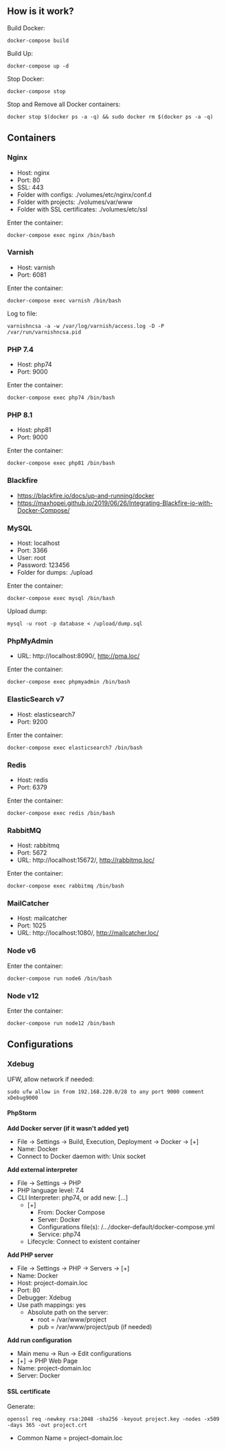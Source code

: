 ## How is it work?

Build Docker:
```code
docker-compose build
```

Build Up:
```code
docker-compose up -d
```

Stop Docker:
```code
docker-compose stop
```

Stop and Remove all Docker containers:
```code
docker stop $(docker ps -a -q) && sudo docker rm $(docker ps -a -q)
```

## Containers

### Nginx

- Host: nginx
- Port: 80
- SSL: 443
- Folder with configs: ./volumes/etc/nginx/conf.d
- Folder with projects: ./volumes/var/www
- Folder with SSL certificates: ./volumes/etc/ssl

Enter the container:
```code
docker-compose exec nginx /bin/bash
```

### Varnish

- Host: varnish
- Port: 6081

Enter the container:
```code
docker-compose exec varnish /bin/bash
```

Log to file:
```code
varnishncsa -a -w /var/log/varnish/access.log -D -P /var/run/varnishncsa.pid
```

### PHP 7.4

- Host: php74
- Port: 9000

Enter the container:
```code
docker-compose exec php74 /bin/bash
```

### PHP 8.1

- Host: php81
- Port: 9000

Enter the container:
```code
docker-compose exec php81 /bin/bash
```

### Blackfire

- https://blackfire.io/docs/up-and-running/docker
- https://maxhopei.github.io/2019/06/26/Integrating-Blackfire-io-with-Docker-Compose/

### MySQL

- Host: localhost
- Port: 3366
- User: root
- Password: 123456
- Folder for dumps: ./upload

Enter the container:
```code
docker-compose exec mysql /bin/bash
```

Upload dump:
```code
mysql -u root -p database < /upload/dump.sql
```

### PhpMyAdmin

- URL: http://localhost:8090/, http://pma.loc/

Enter the container:
```code
docker-compose exec phpmyadmin /bin/bash
```

### ElasticSearch v7

- Host: elasticsearch7
- Port: 9200

Enter the container:
```code
docker-compose exec elasticsearch7 /bin/bash
```

### Redis

- Host: redis
- Port: 6379

Enter the container:
```code
docker-compose exec redis /bin/bash
```

### RabbitMQ

- Host: rabbitmq
- Port: 5672
- URL: http://localhost:15672/, http://rabbitmq.loc/

Enter the container:
```code
docker-compose exec rabbitmq /bin/bash
```

### MailCatcher

- Host: mailcatcher
- Port: 1025
- URL: http://localhost:1080/, http://mailcatcher.loc/

### Node v6

Enter the container:
```code
docker-compose run node6 /bin/bash
```

### Node v12

Enter the container:
```code
docker-compose run node12 /bin/bash
```

## Configurations

### Xdebug

UFW, allow network if needed:
```code
sudo ufw allow in from 192.168.220.0/28 to any port 9000 comment xDebug9000
```

#### PhpStorm

**Add Docker server (if it wasn't added yet)**

- File -> Settings -> Build, Execution, Deployment -> Docker -> [+]
- Name: Docker
- Connect to Docker daemon with: Unix socket

**Add external interpreter**

- File -> Settings -> PHP
- PHP language level: 7.4
- CLI Interpreter: php74, or add new: [...]
  - [+]
    - From: Docker Compose
    - Server: Docker
    - Configurations file(s): /.../docker-default/docker-compose.yml
    - Service: php74
  - Lifecycle: Connect to existent container

**Add PHP server**

- File -> Settings -> PHP -> Servers -> [+]
- Name: Docker
- Host: project-domain.loc
- Port: 80
- Debugger: Xdebug
- Use path mappings: yes
  - Absolute path on the server:
    - root = /var/www/project
    - pub = /var/www/project/pub (if needed)

**Add run configuration**

- Main menu -> Run -> Edit configurations
- [+] -> PHP Web Page
- Name: project-domain.loc
- Server: Docker

#### SSL certificate

Generate:
```code
openssl req -newkey rsa:2048 -sha256 -keyout project.key -nodes -x509 -days 365 -out project.crt
```
- Common Name = project-domain.loc
